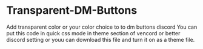 # Transparent-DM-Buttons
Add transparent color or your color choice to to dm buttons discord
You can put this code in quick css mode in theme section of vencord or better discord setting or youu can download this file and turn it on as a theme file.
